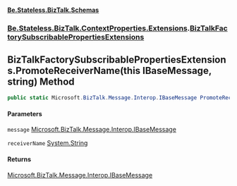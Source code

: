 #### [Be.Stateless.BizTalk.Schemas](README.md 'README')
### [Be.Stateless.BizTalk.ContextProperties.Extensions](Be.Stateless.BizTalk.ContextProperties.Extensions.md 'Be.Stateless.BizTalk.ContextProperties.Extensions').[BizTalkFactorySubscribablePropertiesExtensions](BizTalkFactorySubscribablePropertiesExtensions.md 'Be.Stateless.BizTalk.ContextProperties.Extensions.BizTalkFactorySubscribablePropertiesExtensions')

## BizTalkFactorySubscribablePropertiesExtensions.PromoteReceiverName(this IBaseMessage, string) Method

```csharp
public static Microsoft.BizTalk.Message.Interop.IBaseMessage PromoteReceiverName(this Microsoft.BizTalk.Message.Interop.IBaseMessage message, string receiverName);
```
#### Parameters

<a name='Be.Stateless.BizTalk.ContextProperties.Extensions.BizTalkFactorySubscribablePropertiesExtensions.PromoteReceiverName(thisMicrosoft.BizTalk.Message.Interop.IBaseMessage,string).message'></a>

`message` [Microsoft.BizTalk.Message.Interop.IBaseMessage](https://docs.microsoft.com/en-us/dotnet/api/Microsoft.BizTalk.Message.Interop.IBaseMessage 'Microsoft.BizTalk.Message.Interop.IBaseMessage')

<a name='Be.Stateless.BizTalk.ContextProperties.Extensions.BizTalkFactorySubscribablePropertiesExtensions.PromoteReceiverName(thisMicrosoft.BizTalk.Message.Interop.IBaseMessage,string).receiverName'></a>

`receiverName` [System.String](https://docs.microsoft.com/en-us/dotnet/api/System.String 'System.String')

#### Returns
[Microsoft.BizTalk.Message.Interop.IBaseMessage](https://docs.microsoft.com/en-us/dotnet/api/Microsoft.BizTalk.Message.Interop.IBaseMessage 'Microsoft.BizTalk.Message.Interop.IBaseMessage')